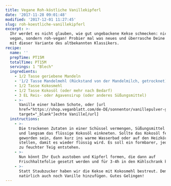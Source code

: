 ```yaml
---
title: Vegane Roh-köstliche Vanillekipferl
date: '2017-11-28 09:01:48'
modified: '2017-12-01 11:27:45'
slug: roh-koestliche-vanillekipferl
excerpt: >-
  Ihr werdet es nicht glauben, wie gut ungebackene Kekse schmecken: nicht nur
  vegan, sondern roh-vegan! Probier mal was neues und überrasche Deine Familie
  mit dieser Variante des altbekannten Klassikers.
recipe:
  name: ''
  prepTime: PT15M
  totalTime: PT15M
  servings: 1 "Blech"
  ingredients:
    - 1/2 Tasse geriebene Mandeln
    - '1/2 Tasse Mandelmehl (Rückstand von der Mandelmilch, getrocknet)'
    - 1/2 Tasse Kokosmehl
    - 1/2 Tasse Kokosöl (oder mehr nach Bedarf)
    - 3 EL Reis- oder Agavensirup (oder anderes Süßungsmittel)
    - >-
      Vanille einer halben Schote, oder [url
      href="https://shop.veganblatt.com/de-DE/sonnentor/vanillepulver-gemahlen"
      target="_blank"]echte Vanille[/url]
  instructions:
    - >-
      Die trockenen Zutaten in einer Schüssel vermengen, Süßungsmittel dazugeben
      und langsam das flüssige Kokosöl einkneten. Sollte das Kokosöl fest
      geworden sein, dann kurz ins warme Wasserbad oder auf den Heizkörper
      stellen, damit es wieder flüssig wird. Es soll ein formbarer, jedoch nicht
      zu feuchter Teig entstehen.
    - >-
      Nun könnt Ihr Euch austoben und Kipferl formen, die dann auf
      Frischhaltefolie gesetzt werden und für 3-4h in den Kühlschrank kommen.
    - >-
      Statt Staubzucker haben wir die Kekse mit Kokosmehl bestreut. Dem kann man
      natürlich auch noch Vanille hinzufügen. Gutes Gelingen!
---
```


